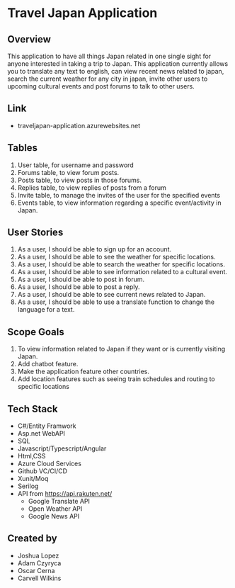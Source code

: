 # Travel Japan Application
## Overview
This application to have all things Japan related in one single sight for anyone interested in taking a trip to Japan. This application currently allows you to translate any text to english, can view recent news related to japan, search the current weather for any city in japan, invite other users to upcoming cultural events and post forums to talk to other users.

## Link
- traveljapan-application.azurewebsites.net

## Tables
1.	User table, for username and password
2.	Forums table, to view forum posts.
3.	Posts table, to view posts in those forums.
4.	Replies table, to view replies of posts from a forum
5.	Invite table, to manage the invites of the user for the specified events
6.	Events table, to view information regarding a specific event/activity in Japan.

## User Stories
1.	As a user, I should be able to sign up for an account. 
2.	As a user, I should be able to see the weather for specific locations.
3.	As a user, I should be able to search the weather for specific locations.
4.	As a user, I should be able to see information related to a cultural event. 
5.  As a user, I should be able to post in forum.
6.  As a user, I should be able to post a reply.
7.  As a user, I should be able to see current news related to Japan.
8.  As a user, I should be able to use a translate function to change the language for a text. 


## Scope Goals
1.	To view information related to Japan if they want or is currently visiting Japan.
2.	Add chatbot feature.
3.	Make the application feature other countries.
4.	Add location features such as seeing train schedules and routing to specific locations


## Tech Stack
- C#/Entity Framwork
- Asp.net WebAPI
- SQL
- Javascript/Typescript/Angular
- Html,CSS
- Azure Cloud Services
- Github VC/CI/CD
- Xunit/Moq
- Serilog
- API from https://api.rakuten.net/
  - Google Translate API
  - Open Weather API
  - Google News API 

## Created by
- Joshua Lopez
- Adam Czyryca
- Oscar Cerna
- Carvell Wilkins
 
